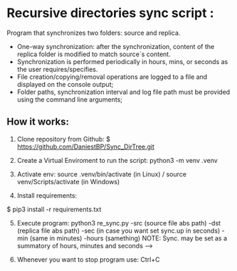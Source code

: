 # Recursive directories sync script :

Program that synchronizes two folders: source and replica.
- One-way synchronization: after the synchronization, content of the replica folder is modified to match source´s content.
- Synchronization is performed periodically in hours, mins, or seconds as the user requires/specifies.
- File creation/copying/removal operations are logged to a file and displayed on the console output;
- Folder paths, synchronization interval and log file path must be provided using the command line arguments;

## How it works:

1. Clone repository from Github: 
$ https://github.com/DaniestBP/Sync_DirTree.git

2. Create a Virtual Enviroment to run the script: python3 -m venv .venv

3. Activate env: source .venv/bin/activate (in Linux) / source venv/Scripts/activate (in Windows)

4. Install requirements: 

$ pip3 install -r requirements.txt

5. Execute program: python3 re_sync.py -src (source file abs path) -dst (replica file abs path) -sec (in case you want set sync.up in seconds) -min (same in minutes) -hours (samething)
NOTE: Sync. may be set as a summatory of hours, minutes and seconds  -->

6. Whenever you want to stop program use: Ctrl+C


